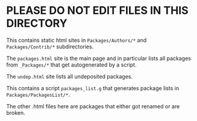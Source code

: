 # PLEASE DO NOT EDIT FILES IN THIS DIRECTORY

This contains static html sites in `Packages/Authors/*` and `Packages/Contrib/*`
subdirectories.

The `packages.html` site is the main page and in particular lists all packages from `_Packages/*`
that get autogenerated by a script.

The `undep.html` site lists all undeposited packages.

This contains a script `packages_list.g` that generates package lists in `Packages/PackagesList/*`.

The other .html files here are packages that either got renamed or are broken.

